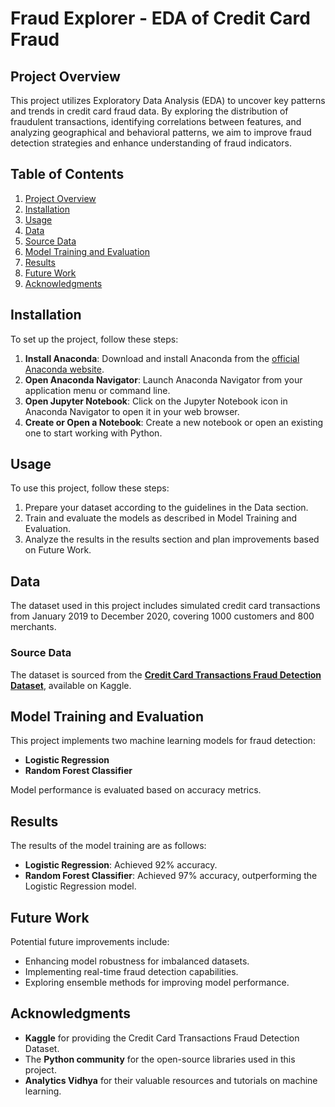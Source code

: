 # Fraud Explorer - EDA of Credit Card Fraud

## Project Overview

<p align="justify">
  
This project utilizes Exploratory Data Analysis (EDA) to uncover key patterns and trends in credit card fraud data. By exploring the distribution of fraudulent transactions, identifying correlations between features, and analyzing geographical and behavioral patterns, we aim to improve fraud detection strategies and enhance understanding of fraud indicators.
  
</p>

## Table of Contents
1. [Project Overview](#project-overview)
2. [Installation](#installation)
3. [Usage](#usage)
4. [Data](#data)
5. [Source Data](#source-data)
6. [Model Training and Evaluation](#model-training-and-evaluation)
7. [Results](#results)
8. [Future Work](#future-work)
9. [Acknowledgments](#acknowledgments)

## Installation
To set up the project, follow these steps:

1. **Install Anaconda**: Download and install Anaconda from the [official Anaconda website](https://www.anaconda.com/products/distribution).
2. **Open Anaconda Navigator**: Launch Anaconda Navigator from your application menu or command line.
3. **Open Jupyter Notebook**: Click on the Jupyter Notebook icon in Anaconda Navigator to open it in your web browser.
4. **Create or Open a Notebook**: Create a new notebook or open an existing one to start working with Python.

## Usage
To use this project, follow these steps:

1. Prepare your dataset according to the guidelines in the Data section.
2. Train and evaluate the models as described in Model Training and Evaluation.
3. Analyze the results in the results section and plan improvements based on Future Work.

## Data

The dataset used in this project includes simulated credit card transactions from January 2019 to December 2020, covering 1000 customers and 800 merchants.

### Source Data
The dataset is sourced from the [**Credit Card Transactions Fraud Detection Dataset**](https://www.kaggle.com/datasets/kartik2112/fraud-detection), available on Kaggle.

## Model Training and Evaluation
This project implements two machine learning models for fraud detection:
- **Logistic Regression**
- **Random Forest Classifier**

Model performance is evaluated based on accuracy metrics.

## Results
The results of the model training are as follows:
- **Logistic Regression**: Achieved 92% accuracy.
- **Random Forest Classifier**: Achieved 97% accuracy, outperforming the Logistic Regression model.

## Future Work
Potential future improvements include:
- Enhancing model robustness for imbalanced datasets.
- Implementing real-time fraud detection capabilities.
- Exploring ensemble methods for improving model performance.

## Acknowledgments
- **Kaggle** for providing the Credit Card Transactions Fraud Detection Dataset.
- The **Python community** for the open-source libraries used in this project.
- **Analytics Vidhya** for their valuable resources and tutorials on machine learning.

